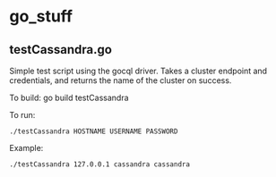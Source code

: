 # go_stuff

## testCassandra.go
Simple test script using the gocql driver.  Takes a cluster endpoint and credentials, and returns the name of the cluster on success.

To build:
    go build testCassandra

To run:

    ./testCassandra HOSTNAME USERNAME PASSWORD

Example:

    ./testCassandra 127.0.0.1 cassandra cassandra
